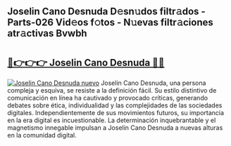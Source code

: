 ## Joselin Cano Desnuda D𝚎sn𝚞dos filtr𝚊dos - Parts-026 Vid𝚎os f𝚘tos - N𝚞evas filtr𝚊ciones atr𝚊ctivas Bvwbh

# <h2><a href="http://mb1mpb.tromn.icu/?c=Joselin+Cano+Desnuda">🔗👉👉👉 Joselin Cano Desnuda 🔗🔗</a></h2>

[![Joselin Cano Desnuda nuevo](https://i.imgur.com/pEAQMta.gif)](http://mb1mpb.tromn.icu/?c=Joselin+Cano+Desnuda)
Joselin Cano Desnuda, una persona compleja y esquiva, se resiste a la definición fácil. Su estilo distintivo de comunicación en línea ha cautivado y provocado críticas, generando debates sobre ética, individualidad y las complejidades de las sociedades digitales. Independientemente de sus movimientos futuros, su importancia en la era digital es incuestionable. La determinación inquebrantable y el magnetismo innegable impulsan a Joselin Cano Desnuda a nuevas alturas en la comunidad digital.
